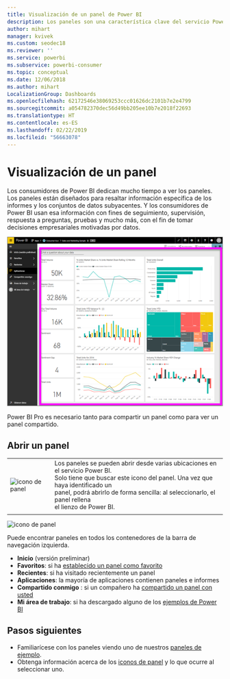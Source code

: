 ```yaml
---
title: Visualización de un panel de Power BI
description: Los paneles son una característica clave del servicio Power BI, obtenga información sobre cómo abrir y ver un panel.
author: mihart
manager: kvivek
ms.custom: seodec18
ms.reviewer: ''
ms.service: powerbi
ms.subservice: powerbi-consumer
ms.topic: conceptual
ms.date: 12/06/2018
ms.author: mihart
LocalizationGroup: Dashboards
ms.openlocfilehash: 62172546e38069253ccc01626dc2101b7e2e4799
ms.sourcegitcommit: a054782370dec56d49bb205ee10b7e2018f22693
ms.translationtype: HT
ms.contentlocale: es-ES
ms.lasthandoff: 02/22/2019
ms.locfileid: "56663078"
---
```

# <a name="view-a-dashboard"></a>Visualización de un panel
Los consumidores de Power BI dedican mucho tiempo a ver los paneles. Los paneles están diseñados para resaltar información específica de los informes y los conjuntos de datos subyacentes. Y los consumidores de Power BI usan esa información con fines de seguimiento, supervisión, respuesta a preguntas, pruebas y mucho más, con el fin de tomar decisiones empresariales motivadas por datos.

![panel](media/end-user-dashboard-open/power-bi-new-dash.png)


Power BI Pro es necesario tanto para compartir un panel como para ver un panel compartido.

## <a name="open-a-dashboard"></a>Abrir un panel



|              |         |
|------------|--------------------------------|
|![icono de panel](media/end-user-dashboard-open/power-bi-dashboard-icon.png)      |Los paneles se pueden abrir desde varias ubicaciones en el servicio Power BI. <br> Solo tiene que buscar este icono del panel. Una vez que haya identificado un <br>panel, podrá abrirlo de forma sencilla: al seleccionarlo, el panel rellena <br>el lienzo de Power BI. |
|                    |          |

![icono de panel](media/end-user-dashboard-open/opendash.gif)


Puede encontrar paneles en todos los contenedores de la barra de navegación izquierda. 
- **Inicio** (versión preliminar)
- **Favoritos**: si ha [establecido un panel como favorito](end-user-favorite.md)
- **Recientes**: si ha visitado recientemente un panel
- **Aplicaciones**: la mayoría de aplicaciones contienen paneles e informes
- **Compartido conmigo** : si un compañero ha [compartido un panel con usted](end-user-shared-with-me.md)
- **Mi área de trabajo**: si ha descargado alguno de los [ejemplos de Power BI](../sample-datasets.md)


## <a name="next-steps"></a>Pasos siguientes
* Familiarícese con los paneles viendo uno de nuestros [paneles de ejemplo](../sample-tutorial-connect-to-the-samples.md).
* Obtenga información acerca de los [iconos de panel](end-user-tiles.md) y lo que ocurre al seleccionar uno.